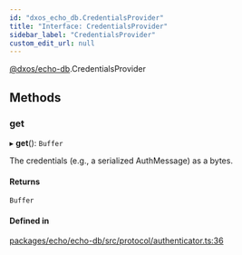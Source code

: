 ```yaml
---
id: "dxos_echo_db.CredentialsProvider"
title: "Interface: CredentialsProvider"
sidebar_label: "CredentialsProvider"
custom_edit_url: null
---
```


[@dxos/echo-db](../modules/dxos_echo_db.md).CredentialsProvider

## Methods

### get

▸ **get**(): `Buffer`

The credentials (e.g., a serialized AuthMessage) as a bytes.

#### Returns

`Buffer`

#### Defined in

[packages/echo/echo-db/src/protocol/authenticator.ts:36](https://github.com/dxos/protocols/blob/c793f0fed/packages/echo/echo-db/src/protocol/authenticator.ts#L36)

